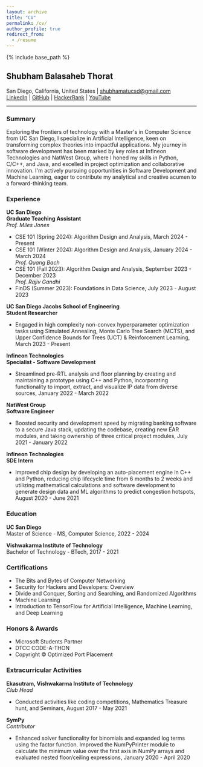 ```yaml
---
layout: archive
title: "CV"
permalink: /cv/
author_profile: true
redirect_from:
  - /resume
---
```


{% include base_path %}

## Shubham Balasaheb Thorat
San Diego, California, United States | shubhamatucsd@gmail.com  
[LinkedIn](https://www.linkedin.com/in/sbt4104) | [GitHub](http://github.com/sbt4104) | [HackerRank](https://www.hackerrank.com/sbt4104) | [YouTube](https://youtube.com/@shubhamthorat3018?feature=shared)

---

### Summary
Exploring the frontiers of technology with a Master's in Computer Science from UC San Diego, I specialize in Artificial Intelligence, keen on transforming complex theories into impactful applications. My journey in software development has been marked by key roles at Infineon Technologies and NatWest Group, where I honed my skills in Python, C/C++, and Java, and excelled in project optimization and collaborative innovation. I'm actively pursuing opportunities in Software Development and Machine Learning, eager to contribute my analytical and creative acumen to a forward-thinking team.

### Experience

**UC San Diego**  
**Graduate Teaching Assistant**  
*Prof. Miles Jones*  
- CSE 101 (Spring 2024): Algorithm Design and Analysis, March 2024 - Present  
- CSE 101 (Winter 2024): Algorithm Design and Analysis, January 2024 - March 2024  
*Prof. Quang Bach*  
- CSE 101 (Fall 2023): Algorithm Design and Analysis, September 2023 - December 2023  
*Prof. Rajiv Gandhi*  
- FinDS (Summer 2023): Foundations in Data Science, July 2023 - August 2023  

**UC San Diego Jacobs School of Engineering**  
**Student Researcher**  
- Engaged in high complexity non-convex hyperparameter optimization tasks using Simulated Annealing, Monte Carlo Tree Search (MCTS), and Upper Confidence Bounds for Trees (UCT) & Reinforcement Learning, March 2023 - Present

**Infineon Technologies**  
**Specialist - Software Development**  
- Streamlined pre-RTL analysis and floor planning by creating and maintaining a prototype using C++ and Python, incorporating functionality to import, extract, and visualize IP data from diverse sources, January 2022 - March 2022

**NatWest Group**  
**Software Engineer**  
- Boosted security and development speed by migrating banking software to a secure Java stack, updating the codebase, creating new EAR modules, and taking ownership of three critical project modules, July 2021 - January 2022  

**Infineon Technologies**  
**SDE Intern**  
- Improved chip design by developing an auto-placement engine in C++ and Python, reducing chip lifecycle time from 6 months to 2 weeks and utilizing mathematical calculations and software development to generate design data and ML algorithms to predict congestion hotspots, August 2020 - June 2021

### Education

**UC San Diego**  
Master of Science - MS, Computer Science, 2022 - 2024  

**Vishwakarma Institute of Technology**  
Bachelor of Technology - BTech, 2017 - 2021  

### Certifications
- The Bits and Bytes of Computer Networking  
- Security for Hackers and Developers: Overview  
- Divide and Conquer, Sorting and Searching, and Randomized Algorithms  
- Machine Learning  
- Introduction to TensorFlow for Artificial Intelligence, Machine Learning, and Deep Learning  

### Honors & Awards
- Microsoft Students Partner  
- DTCC CODE-A-THON  
- Copyright ©️ Optimized Port Placement  

### Extracurricular Activities
**Ekasutram, Vishwakarma Institute of Technology**  
*Club Head*  
- Conducted activities like coding competitions, Mathematics Treasure hunt, and Seminars, August 2017 - May 2021  

**SymPy**  
*Contributor*  
- Enhanced solver functionality for binomials and expanded log terms using the factor function. Improved the NumPyPrinter module to calculate the minimum value over the first axis in NumPy arrays and evaluated nested floor/ceiling expressions, January 2020 - April 2020  
